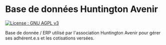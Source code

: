 # Base de données Huntington Avenir

[![License : GNU AGPL v3](https://img.shields.io/badge/License-AGPL%20v3-blue.svg)](https://www.gnu.org/licenses/agpl-3.0)

Base de donnée / ERP utilisé par l'association Huntington Avenir pour gérer ses adhérent.e.s et les cotisations versées.
